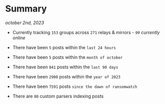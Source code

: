 
# Summary
_october 2nd, 2023_

- Currently tracking `153` groups across `271` relays & mirrors - _`99` currently online_

- There have been `5` posts within the `last 24 hours`

- There have been `5` posts within the `month of october`

- There have been `841` posts within the `last 90 days`

- There have been `2900` posts within the `year of 2023`

- There have been `7591` posts `since the dawn of ransomwatch`

- There are `80` custom parsers indexing posts
